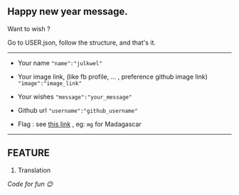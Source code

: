 ## Happy new year message.

Want to wish ?

Go to USER.json, follow the structure, and that's it.
___
- Your name ```"name":"julkwel"```

- Your image link, (like fb profile, ... , preference github image link) ```"image":"image_link"```

- Your wishes ```"message":"your_message"```

- Github url ```"username":"github_username"```

- Flag : see [this link](http://flag-icon-css.lip.is/?continent=Africa) , eg: `mg` for Madagascar

___

## FEATURE

1. Translation


*Code for fun :blush:* 
